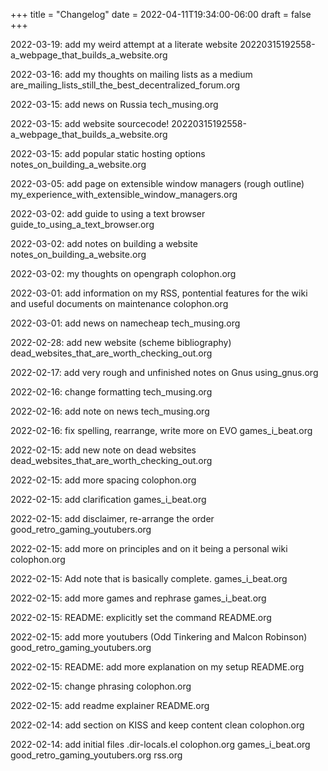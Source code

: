 +++
title = "Changelog"
date = 2022-04-11T19:34:00-06:00
draft = false
+++

2022-03-19: add my weird attempt at a literate website
20220315192558-a_webpage_that_builds_a_website.org

2022-03-16: add my thoughts on mailing lists as a medium
are_mailing_lists_still_the_best_decentralized_forum.org

2022-03-15: add news on Russia
tech_musing.org

2022-03-15: add website sourcecode!
20220315192558-a_webpage_that_builds_a_website.org

2022-03-15: add popular static hosting options
notes_on_building_a_website.org

2022-03-05: add page on extensible window managers (rough outline)
my_experience_with_extensible_window_managers.org

2022-03-02: add guide to using a text browser
guide_to_using_a_text_browser.org

2022-03-02: add notes on building a website
notes_on_building_a_website.org

2022-03-02: my thoughts on opengraph
colophon.org

2022-03-01: add information on my RSS, pontential features for the wiki and useful documents on maintenance
colophon.org

2022-03-01: add news on namecheap
tech_musing.org

2022-02-28: add new website (scheme bibliography)
dead_websites_that_are_worth_checking_out.org

2022-02-17: add very rough and unfinished notes on Gnus
using_gnus.org

2022-02-16: change formatting
tech_musing.org

2022-02-16: add note on news
tech_musing.org

2022-02-16: fix spelling, rearrange, write more on EVO
games_i_beat.org

2022-02-15: add new note on dead websites
dead_websites_that_are_worth_checking_out.org

2022-02-15: add more spacing
colophon.org

2022-02-15: add clarification
games_i_beat.org

2022-02-15: add disclaimer, re-arrange the order
good_retro_gaming_youtubers.org

2022-02-15: add more on principles and on it being a personal wiki
colophon.org

2022-02-15: Add note that is basically complete.
games_i_beat.org

2022-02-15: add more games and rephrase
games_i_beat.org

2022-02-15: README: explicitly set the command
README.org

2022-02-15: add more youtubers (Odd Tinkering and Malcon Robinson)
good_retro_gaming_youtubers.org

2022-02-15: README: add more explanation on my setup
README.org

2022-02-15: change phrasing
colophon.org

2022-02-15: add readme explainer
README.org

2022-02-14: add section on KISS and keep content clean
colophon.org

2022-02-14: add initial files
.dir-locals.el
colophon.org
games_i_beat.org
good_retro_gaming_youtubers.org
rss.org
